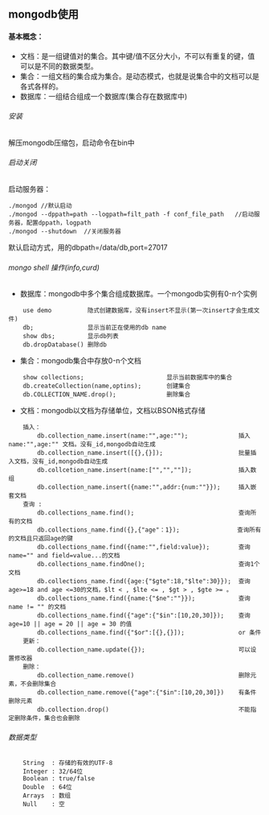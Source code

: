 ## mongodb使用

#### 基本概念：
* 文档：是一组键值对的集合。其中键/值不区分大小，不可以有重复的键，值可以是不同的数据类型。
* 集合：一组文档的集合成为集合。是动态模式，也就是说集合中的文档可以是各式各样的。
* 数据库：一组结合组成一个数据库(集合存在数据库中)

###### 安装
解压mongodb压缩包，启动命令在bin中

###### 启动关闭
启动服务器：<br>
```
./mongod //默认启动
./mongod --dppath=path --logpath=filt_path -f conf_file_path   //启动服务器，配置dppath，logpath 
./mongod --shutdown  //关闭服务器 
```
默认启动方式，用的dbpath=/data/db,port=27017

###### mongo shell 操作(info,curd)

* 数据库：mongodb中多个集合组成数据库。一个mongodb实例有0-n个实例
```
    use demo          隐式创建数据库，没有insert不显示(第一次insert才会生成文件)
    db;               显示当前正在使用的db name
    show dbs;         显示db列表
    db.dropDatabase() 删除db
```

* 集合：mongodb集合中存放0-n个文档
```
    show collections;                       显示当前数据库中的集合
    db.createCollection(name,optins);       创建集合
    db.COLLECTION_NAME.drop();              删除集合

```

* 文档：mongodb以文档为存储单位，文档以BSON格式存储
```
    插入：
        db.collection_name.insert(name:"",age:"");              插入 name:"",age:"" 文档。没有_id,mongodb自动生成
        db.collection_name.insert([{},{}]);                     批量插入文档，没有_id,mongodb自动生成
        db.collcetion_name.insert(name:["","",""]);             插入数组
        db.collection_name.insert({name:"",addr:{num:""}});     插入嵌套文档
    查询 :
        db.collections_name.find();                             查询所有的文档
        db.collections_name.find({},{"age"：1});                查询所有的文档且只返回age的键
        db.collections_name.find({name:"",field:value});        查询 name="" and field=value...的文档
        db.collections_name.findOne();                          查询1个文档
        db.collections_name.find({age:{"$gte":18,"$lte":30}});  查询age>=18 and age <=30的文档，$lt < , $lte <= , $gt > , $gte >= 。
        db.collections_name.find({name:{"$ne":""}});            查询name != "" 的文档
        db.collections_name.find({"age":{"$in":[10,20,30]});    查询age=10 || age = 20 || age = 30 的值
        db.collections_name.find({"$or":[{},{}]);               or 条件
    更新：
        db.collection_name.update({});                          可以设置修改器
    删除：
        db.collection_name.remove()                             删除元素，不会删除集合
        db.collection_name.remove({"age":{"$in":[10,20,30]})    有条件删除元素
        db.collection.drop()                                    不能指定删除条件，集合也会删除                      

```

###### 数据类型
```
    String  : 存储的有效的UTF-8
    Integer : 32/64位
    Boolean : true/false
    Double  : 64位
    Arrays  : 数组
    Null    : 空

```
